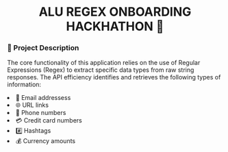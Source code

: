 <h1 align="center"> ALU REGEX ONBOARDING HACKHATHON 🤖</h1>

 ### 📖 Project Description
<p>The core functionality of this application relies on the use of Regular Expressions (Regex)
to extract specific data types from raw string responses. The API efficiency identifies and
retrieves the following types of information:
<li>📧 Email addressess</li>
<li>🌐 URL links</li>
<li>📱 Phone numbers</li>
<li>💳 Credit card numbers</li>
<li>#️⃣ Hashtags</li>
<li>💰 Currency amounts</li>
</p>
